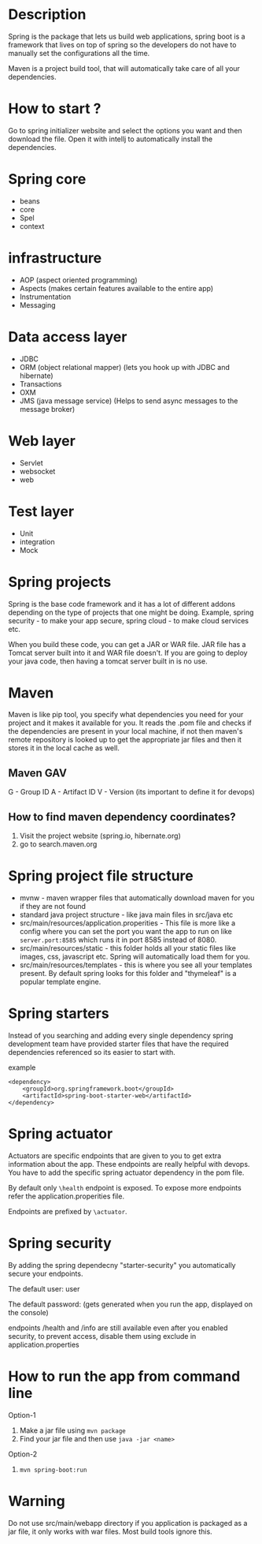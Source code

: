 
# Description

Spring is the package that lets us build web applications, spring boot is a framework that lives on top of spring so the developers do not have to manually set the configurations all the time.

Maven is a project build tool, that will automatically take care of all your dependencies.

# How to start ?

Go to spring initializer website and select the options you want and then download the file. Open it with intellj to automatically install the dependencies.

# Spring core

- beans
- core
- Spel
- context

# infrastructure

- AOP (aspect oriented programming)
- Aspects (makes certain features available to the entire app)
- Instrumentation
- Messaging

# Data access layer

- JDBC
- ORM (object relational mapper) (lets you hook up with JDBC and hibernate)
- Transactions
- OXM
- JMS (java message service) (Helps to send async messages to the message broker)

# Web layer

- Servlet
- websocket
- web

# Test layer

- Unit
- integration
- Mock

# Spring projects

Spring is the base code framework and it has a lot of different addons depending on the type of projects that one might be doing. Example, spring security - to make your app secure, spring cloud - to make cloud services etc.

When you build these code, you can get a JAR or WAR file. JAR file has a Tomcat server built into it and WAR file doesn't. If you are going to deploy your java code, then having a tomcat server built in is no use.
# Maven

Maven is like pip tool, you specify what dependencies you need for your project and it makes it available for you. It reads the .pom file and checks if the dependencies are present in your local machine, if not then maven's remote repository is looked up to get the appropriate jar files and then it stores it in the local cache as well. 

## Maven GAV

G - Group ID
A - Artifact ID
V - Version (its important to define it for devops)

## How to find maven dependency coordinates?

1) Visit the project website (spring.io, hibernate.org)
2) go to search.maven.org

# Spring project file structure

- mvnw - maven wrapper files that automatically download maven for you if they are not found
- standard java project structure - like java main files in src/java etc
- src/main/resources/application.properities - This file is more like a config where you can set the port you want the app to run on like `server.port:8585` which runs it in port 8585 instead of 8080.
- src/main/resources/static - this folder holds all your static files like images, css, javascript etc. Spring will automatically load them for you.
- src/main/resources/templates - this is where you see all your templates present. By default spring looks for this folder and "thymeleaf" is a popular template engine.

# Spring starters

Instead of you searching and adding every single dependency spring development team have provided starter files that have the required dependencies referenced so its easier to start with.

example
```
<dependency>
    <groupId>org.springframework.boot</groupId>
    <artifactId>spring-boot-starter-web</artifactId>
</dependency>
```

# Spring actuator

Actuators are specific endpoints that are given to you to get extra information about the app. These endpoints are really helpful with devops.
You have to add the specific spring actuator dependency in the pom file.

By default only `\health` endpoint is exposed. To expose more endpoints refer the application.properities file.

Endpoints are prefixed by `\actuator`.


# Spring security

By adding the spring dependecny "starter-security" you automatically secure your endpoints. 

The default user: user

The default password: (gets generated when you run the app, displayed on the console)

endpoints /health and /info are still available even after you enabled security, to prevent access, disable them using exclude in application.properties

# How to run the app from command line

Option-1
1) Make a jar file using `mvn package`
2) Find your jar file and then use `java -jar <name>`

Option-2
1) `mvn spring-boot:run` 


# Warning 

Do not use src/main/webapp directory if you application is packaged as a jar file, it only works with war files. Most build tools ignore this.
